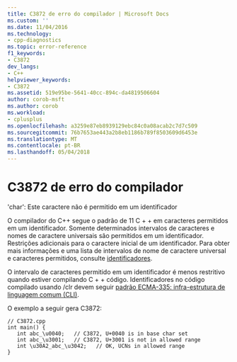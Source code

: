 ```yaml
---
title: C3872 de erro do compilador | Microsoft Docs
ms.custom: ''
ms.date: 11/04/2016
ms.technology:
- cpp-diagnostics
ms.topic: error-reference
f1_keywords:
- C3872
dev_langs:
- C++
helpviewer_keywords:
- C3872
ms.assetid: 519e95be-5641-40cc-894c-da4819506604
author: corob-msft
ms.author: corob
ms.workload:
- cplusplus
ms.openlocfilehash: a3259e87eb8939129ebc84c0a08acab2c7d7c509
ms.sourcegitcommit: 76b7653ae443a2b8eb1186b789f8503609d6453e
ms.translationtype: MT
ms.contentlocale: pt-BR
ms.lasthandoff: 05/04/2018
---
```

# <a name="compiler-error-c3872"></a>C3872 de erro do compilador
'char': Este caractere não é permitido em um identificador  
  
 O compilador do C++ segue o padrão de 11 C + + em caracteres permitidos em um identificador. Somente determinados intervalos de caracteres e nomes de caractere universais são permitidos em um identificador. Restrições adicionais para o caractere inicial de um identificador. Para obter mais informações e uma lista de intervalos de nome de caractere universal e caracteres permitidos, consulte [identificadores](../../cpp/identifiers-cpp.md).  
  
 O intervalo de caracteres permitido em um identificador é menos restritivo quando estiver compilando C + + código. Identificadores no código compilado usando /clr devem seguir [padrão ECMA-335: infra-estrutura de linguagem comum (CLI)](http://www.ecma-international.org/publications/standards/Ecma-335.htm).  
  
 O exemplo a seguir gera C3872:  
  
```  
// C3872.cpp  
int main() {  
   int abc_\u0040;   // C3872, U+0040 is in base char set  
   int abc_\u3001;   // C3872, U+3001 is not in allowed range  
   int \u30A2_abc_\u3042;   // OK, UCNs in allowed range  
}  
```